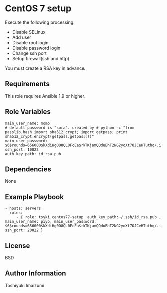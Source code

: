 CentOS 7 setup
=========

Execute the following processing.

* Disable SELinux
* Add user
* Disable root login
* Disable password login
* Change ssh port
* Setup firewall(ssh and http)

You must create a RSA key in advance.

Requirements
------------

This role requires Ansible 1.9 or higher.

Role Variables
--------------

```
main_user_name: momo
# default password is "sora". created by # python -c "from passlib.hash import sha512_crypt; import getpass; print sha512_crypt.encrypt(getpass.getpass())"
main_user_password: $6$rounds=656000$kXdiHg0O8QL0FcEa$rbTKjamQQduBhT2NG2yoXt7OJCeHTuthq/.i.ALT4ViVhpldcLcWDQWe41sTdBor294gIhv5Nsl3fCJIC33V50 
ssh_port: 10022
auth_key_path: id_rsa.pub

```

Dependencies
------------

None

Example Playbook
----------------

    - hosts: servers
      roles:
         - { role: tsyki.centos77-setup, auth_key_path:~/.ssh/id_rsa.pub , main_user_name: piyo, main_user_password: $6$rounds=656000$kXdiHg0O8QL0FcEa$rbTKjamQQduBhT2NG2yoXt7OJCeHTuthq/.i.ALT4ViVhpldcLcWDQWe41sTdBor294gIhv5Nsl3fCJIC33V50, ssh_port: 20022 }

License
-------

BSD

Author Information
------------------

Toshiyuki Imaizumi

